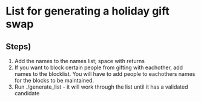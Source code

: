 # List for generating a holiday gift swap
## Steps)
1. Add the names to the names list; space with returns
2. If you want to block certain people from gifting with eachother, add names to the blocklist. You will have to add people to eachothers names for the blocks to be maintained.
3. Run ./generate_list - it will work through the list until it has a validated candidate
